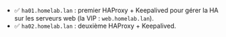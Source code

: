 - ✅ `ha01.homelab.lan` : premier HAProxy + Keepalived pour gérer la HA sur les serveurs web (la VIP : `web.homelab.lan`).
- ✅ `ha02.homelab.lan` : deuxième HAProxy + Keepalived.
